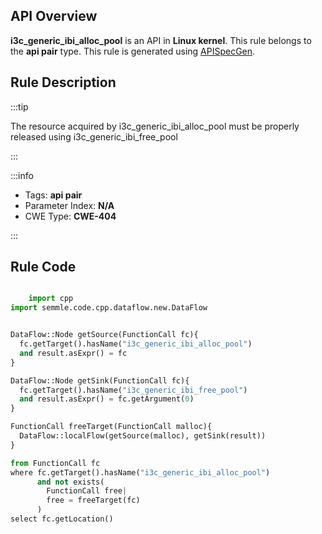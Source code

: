---
---


## API Overview
**i3c_generic_ibi_alloc_pool** is an API in **Linux kernel**. This rule belongs to the **api pair** type. This rule is generated using [APISpecGen](../../tools/APISpecGen).
## Rule Description

:::tip

The resource acquired by i3c_generic_ibi_alloc_pool must be properly released using i3c_generic_ibi_free_pool

:::

:::info

- Tags: **api pair**
- Parameter Index: **N/A**
- CWE Type: **CWE-404**

:::

## Rule Code
```python

    import cpp
import semmle.code.cpp.dataflow.new.DataFlow


DataFlow::Node getSource(FunctionCall fc){
  fc.getTarget().hasName("i3c_generic_ibi_alloc_pool")
  and result.asExpr() = fc
}

DataFlow::Node getSink(FunctionCall fc){
  fc.getTarget().hasName("i3c_generic_ibi_free_pool")
  and result.asExpr() = fc.getArgument(0)
}

FunctionCall freeTarget(FunctionCall malloc){
  DataFlow::localFlow(getSource(malloc), getSink(result))
}

from FunctionCall fc
where fc.getTarget().hasName("i3c_generic_ibi_alloc_pool")
      and not exists(
        FunctionCall free| 
        free = freeTarget(fc)
      )
select fc.getLocation()

    
```